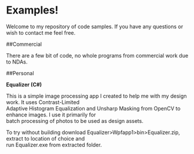 Examples!
=========

Welcome to my repository of code samples. If you have any questions or wish to contact me feel free.

##Commercial

There are a few bit of code, no whole programs from commercial work due to NDAs.

##Personal

**Equalizer (C#)**

This is a simple image processing app I created to help me with my design work. It uses Contrast-Limited  
Adaptive Histogram Equalization and Unsharp Masking from OpenCV to enhance images. I use it primarily for  
batch processing of photos to be used as design assets.

To try without building download Equalizer>Wpfapp1>bin>Equalizer.zip, extract to location of choice and  
run Equalizer.exe from extracted folder.